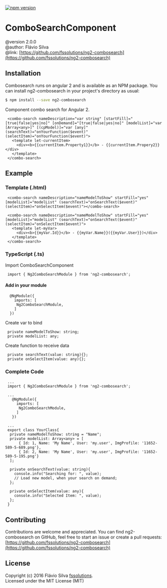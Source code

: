 [![npm version](https://badge.fury.io/js/ng2-combosearch.svg)](https://badge.fury.io/js/ng2-combosearch)

# ComboSearchComponent
 @version 2.0.0 <br>
 @author: Flávio Silva <br>
 @link: [https://github.com/fssolutions/ng2-combosearch](https://github.com/fssolutions/ng2-combosearch)

## Installation

 Combosearch runs on angular 2 and is available as an NPM package. You can install ng2-combosearch
 in your project's directory as usual:

```bash
$ npm install --save ng2-combosearch
```

Component combo search for Angular 2.
```
 <combo-search nameDescription="var string" [startFill]="[true|false|yes|no]" [onDemand]="[true|false|yes|no]" [modelList]="var [Array<any>]" [(cpModel)]="var [any]" (searchText)="onYourFunction($event)" (selectItem)="onYourFunction($event)">
   <template let-currentItem>
     <div><b>{{currentItem.Property1}}</b> - {{currentItem.Propery2}}</div>
   </template>
 </combo-search>
```

## Example
### Template (.html)
```
 <combo-search nameDescription="nameModelToShow" startFill="yes" [modelList]="modelList" (searchText)="onSearchText($event)" (selectItem)="onSelectItem($event)"></combo-search>

 <combo-search nameDescription="nameModelToShow" startFill="yes" [modelList]="modelList" (searchText)="onSearchText($event)" (selectItem)="onSelectItem($event)">
   <template let-myVar>
     <div><b>{{myVar.Id}}</b> - {{myVar.Name}}({{myVar.User}})</div>
   </template>
 </combo-search>
```
### TypeScript (.ts)
 Import ComboSearchComponent
```
 import { Ng2ComboSearchModule } from 'ng2-combosearch';
```

#### Add in your module
```
  @NgModule({   
    imports: [
     Ng2ComboSearchModule,
    ]
  })
```

 Create var to bind
```
 private nameModelToShow: string;
 private modelList: any;
```

 Create function to receive data
```
 private searchText(value: string){};
 private onSelectItem(value: any){};
```

### Complete Code
```
 ...
 import { Ng2ComboSearchModule } from 'ng2-combosearch';

 ...
   @NgModule({   
     imports: [
      Ng2ComboSearchModule,
     ]
   })

 ...
 export class YourClass{
  private nameModelToShow: string = "Name";
  private modelList: Array<any> = [
      { Id: 1, Name: 'My Name', User: 'my.user', ImgProfile: '11652-589-5-689.png'},
      { Id: 2, Name: 'My Name', User: 'my.user', ImgProfile: '11652-589-5-195.png'}
  ];

  private onSearchText(value: string){
    console.info("Searching for: ", value);
    // Load new model, when your search on demand;
  };

  private onSelectItem(value: any){
    console.info("Selected Item: ", value);
  };
 }
```
## Contributing

Contributions are welcome and appreciated. You can find ng2-combosearch on GitHub, feel free to start
an issue or create a pull requests:<br>
[https://github.com/fssolutions/ng2-combosearch](https://github.com/fssolutions/ng2-combosearch)


## License

Copyright (c) 2016 Flávio Silva [fssolutions](http://www.flaviosilva.net).<br>
Licensed under the MIT License (MIT)

